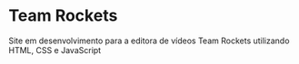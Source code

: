 # Team Rockets
 Site em desenvolvimento para a editora de vídeos Team Rockets utilizando HTML, CSS e JavaScript
